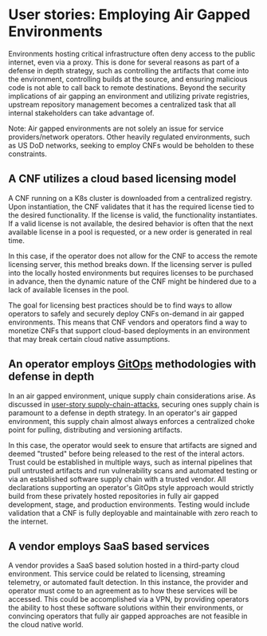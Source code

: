 # User stories: Employing Air Gapped Environments

Environments hosting critical infrastructure often deny access to the public internet, even via a proxy. This is done for several reasons as part of a defense in depth strategy, such as controlling the artifacts that come into the environment, controlling builds at the source, and ensuring malicious code is not able to call back to remote destinations. Beyond the security implications of air gapping an environment and utilizing private registries, upstream repository management becomes a centralized task that all internal stakeholders can take advantage of.

Note: Air gapped environments are not solely an issue for service providers/network operators. Other heavily regulated environments, such as US DoD networks, seeking to employ CNFs would be beholden to these constraints.

## A CNF utilizes a cloud based licensing model

A CNF running on a K8s cluster is downloaded from a centralized registry. Upon instantiation, the CNF validates that it has the required license tied to the desired functionality. If the license is valid, the functionality instantiates. If a valid license is not available, the desired behavior is often that the next available license in a pool is requested, or a new order is generated in real time.

In this case, if the operator does not allow for the CNF to access the remote licensing server, this method breaks down. If the licensing server is pulled into the locally hosted environments but requires licenses to be purchased in advance, then the dynamic nature of the CNF might be hindered due to a lack of available licenses in the pool. 

The goal for licensing best practices should be to find ways to allow operators to safely and securely deploy CNFs on-demand in air gapped environments. This means that CNF vendors and operators find a way to monetize CNFs that support cloud-based deployments in an environment that may break certain cloud native assumptions.

## An operator employs [GitOps](https://github.com/cncf/cnf-wg/blob/main/use-case/0001-UC-lifecycle-of-infrastructure-where-CNF-is-running.md) methodologies with defense in depth

In an air gapped environment, unique supply chain considerations arise. As discussed in [user-story supply-chain-attacks](https://github.com/cncf/cnf-wg/blob/main/user-stories/supply-chain-attacks.md), securing ones supply chain is paramount to a defense in depth strategy. In an operator's air gapped environment, this supply chain almost always enforces a centralized choke point for pulling, distributing and versioning artifacts. 

In this case, the operator would seek to ensure that artifacts are signed and deemed "trusted" before being released to the rest of the interal actors. Trust could be established in multiple ways, such as internal pipelines that pull untrusted artifacts and run vulnerability scans and automated testing or via an established software supply chain with a trusted vendor. All declarations supporting an operator's GitOps style approach would strictly build from these privately hosted repositories in fully air gapped development, stage, and production environments. Testing would include validation that a CNF is fully deployable and maintainable with zero reach to the internet.

## A vendor employs SaaS based services
A vendor provides a SaaS based solution hosted in a third-party cloud environment. This service could be related to licensing, streaming telemetry, or automated fault detection. In this instance, the provider and operator must come to an agreement as to how these services will be accessed. This could be accomplished via a VPN, by providing operators the ability to host these software solutions within their environments, or convincing operators that fully air gapped approaches are not feasible in the cloud native world.
